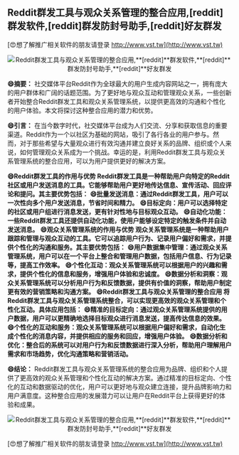 ## **Reddit群发工具与观众关系管理的整合应用,**[reddit]**群发软件,**[reddit]**群发防封号助手,**[reddit]**好友群发**

[😍想了解推广相关软件的朋友请登录 http://www.vst.tw](http://www.vst.tw)

 <center><img src="https://vst.tw/MP4/tuiguang/png/2.png" alt="Reddit群发工具与观众关系管理的整合应用,**[reddit]**群发软件,**[reddit]**群发防封号助手,**[reddit]**好友群发"></center>

**😄摘要：**
社交媒体平台Reddit作为全球最大的用户生成内容网站之一，拥有庞大的用户群体和广阔的话题范围。为了更好地与观众互动和管理观众关系，一些创新者开始整合Reddit群发工具和观众关系管理系统，以提供更高效的沟通和个性化的用户体验。本文将探讨这种整合应用的潜力和优势。

**😄引言：**
在当今数字时代，社交媒体平台成为人们交流、分享和获取信息的重要渠道。Reddit作为一个以社区为基础的网站，吸引了各行各业的用户参与。然而，对于那些希望与大量观众进行有效沟通并建立良好关系的品牌、组织或个人来说，如何管理观众关系成为一个挑战。幸运的是，利用Reddit群发工具与观众关系管理系统的整合应用，可以为用户提供更好的解决方案。

**😄Reddit群发工具的作用与优势 Reddit群发工具是一种帮助用户向特定的Reddit社区或用户发送消息的工具。它能够帮助用户更好地传达信息、宣传活动、回应评论和提问。其主要优势包括：**
**😄批量发送消息：通过Reddit群发工具，用户可以一次性向多个用户发送消息，节省时间和精力。**
**😄目标定向：用户可以选择特定的社区或用户组进行消息发送，更有针对性地与目标观众互动。**
**😄自动化功能：一些Reddit群发工具还提供自动化功能，使用户能够设定特定的触发条件并自动发送消息。**
**😄观众关系管理系统的作用与优势 观众关系管理系统是一种帮助用户跟踪和管理与观众互动的工具。它可以追踪用户行为、记录用户偏好和需求，并提供个性化的沟通和服务。其主要优势包括：**
**😄用户数据集中管理：通过观众关系管理系统，用户可以在一个平台上整合和管理用户数据，包括用户信息、行为记录等，提高工作效率。**
**😄个性化互动：观众关系管理系统可以根据用户的兴趣和需求，提供个性化的信息和服务，增强用户体验和忠诚度。**
**😄数据分析和洞察：观众关系管理系统可以分析用户行为和反馈数据，提供有价值的洞察，帮助用户制定更有效的营销策略和沟通方案。**
**😄Reddit群发工具与观众关系管理的整合应用 将Reddit群发工具与观众关系管理系统整合，可以实现更高效的观众关系管理和个性化互动。具体应用包括：**
**😄精准的目标定向：通过观众关系管理系统提供的用户数据，用户可以更精确地选择目标观众进行消息发送，提高传达信息的效果。**
**😄个性化的互动和服务：观众关系管理系统可以根据用户偏好和需求，自动化生成个性化的消息内容，并提供相应的服务和回应，增强用户体验。**
**😄数据分析和优化：整合后的系统可以对用户行为和反馈数据进行深入分析，帮助用户理解用户需求和市场趋势，优化沟通策略和营销活动。**

**😄结论：**
Reddit群发工具与观众关系管理系统的整合应用为品牌、组织和个人提供了更高效的观众关系管理和个性化互动的解决方案。通过精准的目标定向、个性化的互动和数据驱动的优化，用户可以更好地与观众建立连接，提升品牌影响力和用户满意度。这种整合应用的发展潜力可以让用户在Reddit平台上获得更好的体验和成果。

 <center><img src="https://vst.tw/MP4/tuiguang/png/1.png" alt="Reddit群发工具与观众关系管理的整合应用,**[reddit]**群发软件,**[reddit]**群发防封号助手,**[reddit]**好友群发"></center>

[😍想了解推广相关软件的朋友请登录 http://www.vst.tw](http://www.vst.tw)



